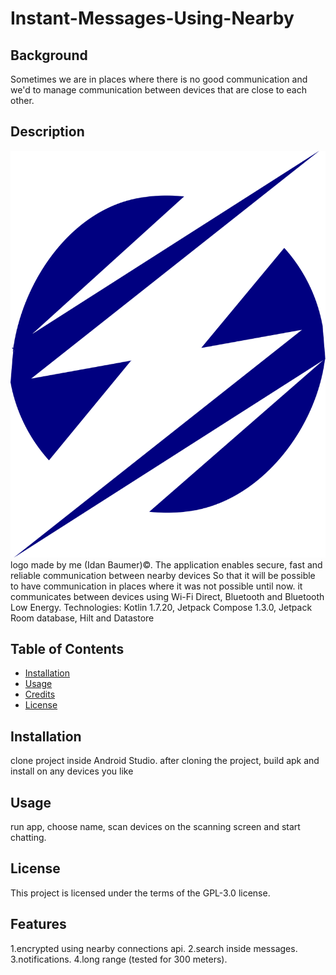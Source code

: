 # Instant-Messages-Using-Nearby
## Background
Sometimes we are in places where there is no good communication and we'd to manage communication between devices that are close to each other.


## Description
![LOGO](/app/src/main/res/drawable/applogo.png)
logo made by me (Idan Baumer)©.
The application enables secure, fast and reliable communication between nearby devices
So that it will be possible to have communication in places where it was not possible until now.
it communicates between devices using Wi-Fi Direct, Bluetooth and 
Bluetooth Low Energy.
Technologies: Kotlin 1.7.20, Jetpack Compose 1.3.0, Jetpack Room database, Hilt and Datastore

## Table of Contents


- [Installation](#installation)
- [Usage](#usage)
- [Credits](#credits)
- [License](#license)

## Installation

clone project inside Android Studio.
after cloning the project, build apk and install on any devices you like 


## Usage
run app, choose name, scan devices on the scanning screen and start chatting.


## License
This project is licensed under the terms of the GPL-3.0 license.


## Features
1.encrypted using nearby connections api.
2.search inside messages.
3.notifications.
4.long range (tested for 300 meters).
